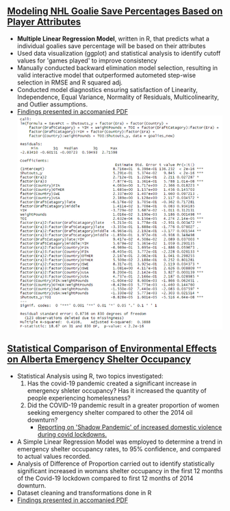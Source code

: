 
## [Modeling NHL Goalie Save Percentages Based on Player Attributes](https://github.com/JordanKeelan/NHL_Goalie_Multiple_Linear_Regression)
* **Multiple Linear Regression Model**, written in R, that predicts what a individual goalies save percentage will be based on their attributes
* Used data visualization (ggplot) and statistical analysis to identify cutoff values for 'games played' to improve consistency
* Manually conducted backward elimination model selection, resulting in valid interactive model that outperformed autometed step-wise selection in RMSE and R squared adj.
* Conducted model diagnostics ensuring satisfaction of Linearity, Independence, Equal Variance, Normality of Residuals, Multicolinearity, and Outlier assumptions.
* [Findings presented in accomanied PDF](https://github.com/JordanKeelan/NHL_Goalie_Multiple_Linear_Regression/blob/main/DATA%20603-L02%20Group%201%20Project%20-%20Fall22%20-%20NHL%20Goalies.pdf)
![R Multiple Linear Regression Model Output](https://github.com/JordanKeelan/NHL_Goalie_Multiple_Linear_Regression/blob/main/Model_Output.png?raw=true)

## [Statistical Comparison of Environmental Effects on Alberta Emergency Shelter Occupancy](https://github.com/JordanKeelan/Alberta_Emergency_Shelter_Occupancy_Statistical_Analysis)
* Statistical Analysis using R, two topics investigated:
  1. Has the covid-19 pandemic created a significant increase in emergency shleter occupancy? Has it increased the quantity of people experiencing homelessness?
  2. Did the COVID-19 pandemic result in a greater proportion of women seeking emergency shelter compared to other the 2014 oil downturn?
      * [Reporting on 'Shadow Pandemic' of increased domestic violence during covid lockdowns.](https://www.alberta.ca/article-the-shadow-pandemic.aspx)
* A Simple Linear Regression Model was employed to determine a trend in emergency shelter occupancy rates, to 95% confidence, and compared to actual values recorded.
* Analysis of Difference of Proportion carried out to identify statistically significant increased in womans shelter occupancy in the first 12 months of the Covid-19 lockdown compared to first 12 months of 2014 downturn.
* Dataset cleaning and transformations done in R
* [Findings presented in accomanied PDF](https://github.com/JordanKeelan/Alberta_Emergency_Shelter_Occupancy_Statistical_Analysis/blob/main/Data%20602%20Project.docx.pdf)
